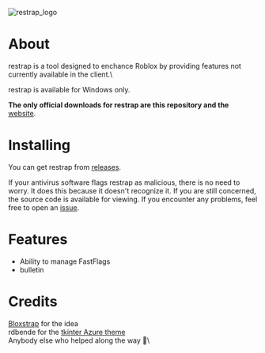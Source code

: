 ![restrap_logo](https://github.com/user-attachments/assets/5f9291a5-f801-4a77-bc5e-cb65435f9245)

# About

restrap is a tool designed to enchance Roblox by providing features not currently available in the client.\

restrap is available for Windows only.

**The only official downloads for restrap are this repository and the** [website](https://sites.google.com/view/restrap-roblox).

# Installing

You can get restrap from [releases](https://github.com/itstheguy4873/restrap/releases).

If your antivirus software flags restrap as malicious, there is no need to worry.
It does this because it doesn't recognize it. If you are still concerned, the  source code is available for viewing.
If you encounter any problems, feel free to open an [issue](https://github.com/itstheguy4873/restrap/issues).

# Features

* Ability to manage FastFlags
* bulletin

# Credits

[Bloxstrap](https://github.com/bloxstraplabs/bloxstrap/) for the idea\
rdbende for the [tkinter Azure theme](https://github.com/rdbende/Azure-ttk-theme)\
Anybody else who helped along the way 🙂\


